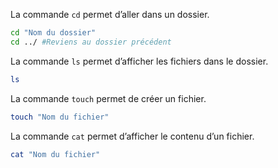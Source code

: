 La commande `cd` permet d’aller dans un dossier.

```bash
cd "Nom du dossier"
cd ../ #Reviens au dossier précédent
```

La commande `ls` permet d’afficher les fichiers dans le dossier.

```bash
ls
```

La commande `touch` permet de créer un fichier.

```bash
touch "Nom du fichier"
```

La commande `cat` permet d’afficher le contenu d’un fichier.

```bash
cat "Nom du fichier"
```